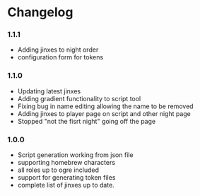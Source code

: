 # Changelog
### 1.1.1
- Adding jinxes to night order
- configuration form for tokens

### 1.1.0
- Updating latest jinxes
- Adding gradient functionality to script tool
- Fixing bug in name editing allowing the name to be removed
- Adding jinxes to player page on script and other night page
- Stopped "not the fisrt night" going off the page

### 1.0.0
- Script generation working from json file
- supporting homebrew characters
- all roles up to ogre included
- support for generating token files
- complete list of jinxes up to date.